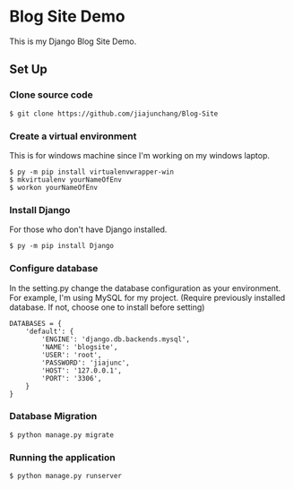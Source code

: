 # Blog Site Demo

This is my Django Blog Site Demo.

## Set Up

### Clone source code

```
$ git clone https://github.com/jiajunchang/Blog-Site
```

### Create a virtual environment

This is for windows machine since I'm working on my windows laptop.

```
$ py -m pip install virtualenvwrapper-win
$ mkvirtualenv yourNameOfEnv
$ workon yourNameOfEnv
```

### Install Django

For those who don't have Django installed.

```
$ py -m pip install Django
```

### Configure database

In the setting.py change the database configuration as your environment. 
For example, I'm using MySQL for my project.
(Require previously installed database. If not, choose one to install before setting)

```
DATABASES = {
    'default': {
        'ENGINE': 'django.db.backends.mysql',
        'NAME': 'blogsite',
        'USER': 'root',
        'PASSWORD': 'jiajunc',
        'HOST': '127.0.0.1',
        'PORT': '3306',
    }
}
```

### Database Migration

```
$ python manage.py migrate
```

### Running the application

```
$ python manage.py runserver
```
